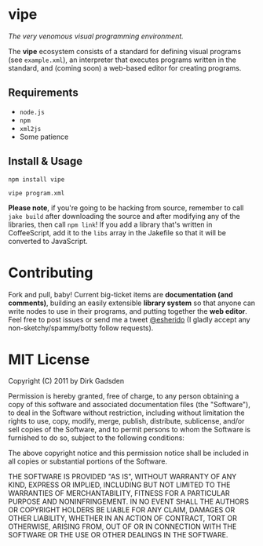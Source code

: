 # vipe

_The very venomous visual programming environment._

The __vipe__ ecosystem consists of a standard for defining visual programs (see `example.xml`), an interpreter that executes programs written in the standard, and (coming soon) a web-based editor for creating programs.

## Requirements

* `node.js`
* `npm`
* `xml2js`
* Some patience

## Install & Usage

    npm install vipe
    
    vipe program.xml

__Please note__, if you're going to be hacking from source, remember to call `jake build` after downloading the source and after modifying any of the libraries, then call `npm link`! If you add a library that's written in CoffeeScript, add it to the `libs` array in the Jakefile so that it will be converted to JavaScript.

# Contributing

Fork and pull, baby! Current big-ticket items are __documentation (and comments)__, building an easily extensible __library system__ so that anyone can write nodes to use in their programs, and putting together the __web editor__. Feel free to post issues or send me a tweet [@esherido](http://twitter.com/esherido) (I gladly accept any non-sketchy/spammy/botty follow requests).

# MIT License

Copyright (C) 2011 by Dirk Gadsden

Permission is hereby granted, free of charge, to any person obtaining a copy
of this software and associated documentation files (the "Software"), to deal
in the Software without restriction, including without limitation the rights
to use, copy, modify, merge, publish, distribute, sublicense, and/or sell
copies of the Software, and to permit persons to whom the Software is
furnished to do so, subject to the following conditions:

The above copyright notice and this permission notice shall be included in
all copies or substantial portions of the Software.

THE SOFTWARE IS PROVIDED "AS IS", WITHOUT WARRANTY OF ANY KIND, EXPRESS OR
IMPLIED, INCLUDING BUT NOT LIMITED TO THE WARRANTIES OF MERCHANTABILITY,
FITNESS FOR A PARTICULAR PURPOSE AND NONINFRINGEMENT. IN NO EVENT SHALL THE
AUTHORS OR COPYRIGHT HOLDERS BE LIABLE FOR ANY CLAIM, DAMAGES OR OTHER
LIABILITY, WHETHER IN AN ACTION OF CONTRACT, TORT OR OTHERWISE, ARISING FROM,
OUT OF OR IN CONNECTION WITH THE SOFTWARE OR THE USE OR OTHER DEALINGS IN
THE SOFTWARE.